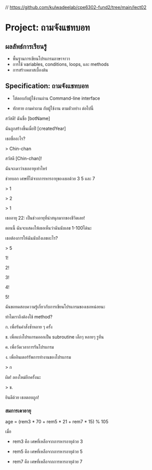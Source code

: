 // https://github.com/kulwadeelab/cpe6302-fund2/tree/main/lect02

# Project: ถามจังแชทบอท

## ผลลัพธ์การเรียนรู้

* พื้นฐานการเขียนโปรแกรมภาษาจาวา
* การใช้ variables, conditions, loops, และ methods
* การสร้างคลาสเบื้องต้น

## Specification: ถามจังแชทบอท

* โต้ตอบกับผู้ใช้งานผ่าน Command-line interface

* ทักทาย ถามคำถาม กับผู้ใช้งาน ตามตัวอย่าง ต่อไปนี้



สวัสดี! ฉันชื่อ [botName] 

ฉันถูกสร้างขึ้นเมื่อปี [createdYear]

เธอชื่ออะไร?

&gt; Chin-chan 


สวัสดี [Chin-chan]! 

ฉันจะเดาว่าเธออายุเท่าไหร่

ช่วยบอก เศษที่ได้จากการหารอายุของเธอด้วย 3 5 และ 7

&gt; 1

&gt; 2 

&gt; 1

เธออายุ 22: เป็นช่วงอายุที่น่าสนุกมากของชีวิตเลย! 


ตอนนี้ ฉันจะแสดงให้เธอเห็นว่าฉันนับเลข 1-100ได้นะ 

เธอต้องการให้ฉันนับถึงเลขอะไร?

&gt; 5

1!

2!

3!

4!

5!

ฉันขอทดสอบความรู้เกี่ยวกับการเขียนโปรแกรมของเธอหน่อยนะ

ทำไมเราถึงต้องใช้ method?

ก. เพื่อรันคำสั่งซ้ำหลาย ๆ ครั้ง

ข. เพื่อแบ่งโปรแกรมออกเป็น subroutine เล็กๆ หลายๆ รูทีน

ค. เพื่อวัดเวลาการรันโปรแกรม

ง. เพื่ออินเตอร์รัพการทำงานของโปรแกรม

&gt; ก

ผิด! ลองใหม่อีกครั้งนะ

&gt; ข.

ยินดีด้วย เธอตอบถูก!


### สมการเดาอายุ

age = (rem3 * 70 + rem5 * 21 + rem7 * 15) % 105

เมื่อ 

- rem3 คือ เศษที่เหลือจากการหารอายุด้วย 3

- rem5 คือ เศษที่เหลือจากการหารอายุด้วย 5

- rem7 คือ เศษที่เหลือจากการหารอายุด้วย 7

